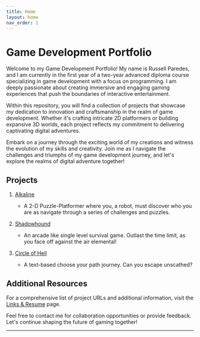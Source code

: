 ```yaml
---
title: Home
layout: home
nav_order: 1
---
```


# Game Development Portfolio

Welcome to my Game Development Portfolio! My name is Russell Paredes, and I am currently in the first year of a two-year advanced diploma course specializing in game development with a focus on programming. I am deeply passionate about creating immersive and engaging gaming experiences that push the boundaries of interactive entertainment.

Within this repository, you will find a collection of projects that showcase my dedication to innovation and craftsmanship in the realm of game development. Whether it's crafting intricate 2D platformers or building expansive 3D worlds, each project reflects my commitment to delivering captivating digital adventures.

Embark on a journey through the exciting world of my creations and witness the evolution of my skills and creativity. Join me as I navigate the challenges and triumphs of my game development journey, and let's explore the realms of digital adventure together!

## Projects

1. [Alkaline](./docs/Alkaline/Alkaline.html)
   - A 2-D Puzzle-Platformer where you, a robot, must discover who you are as navigate through a series of challenges and puzzles.

2. [Shadowhound](./docs/Shadowhound/Shadowhound.html)
   - An arcade like single level survival game. Outlast the time limit, as you face off against the air elemental!

3. [Circle of Hell](./docs/Game%20Of%20Life/Game%20Of%20Life.html)
   - A text-based choose your path journey. Can you escape unscathed?

## Additional Resources

For a comprehensive list of project URLs and additional information, visit the [Links & Resume](docs/Resume.html) page.

Feel free to contact me for collaboration opportunities or provide feedback. Let's continue shaping the future of gaming together!



----

[Just the Docs]: https://just-the-docs.github.io/just-the-docs/
[GitHub Pages]: https://docs.github.com/en/pages
[README]: [https://github.com/just-the-docs/just-the-docs-template/blob/main/README.md](https://github.com/StungEye-RRC/Just-The-Docs-Template#readme)
[Jekyll]: https://jekyllrb.com
[Markdown Syntax]: https://docs.github.com/en/get-started/writing-on-github/getting-started-with-writing-and-formatting-on-github/basic-writing-and-formatting-syntax
